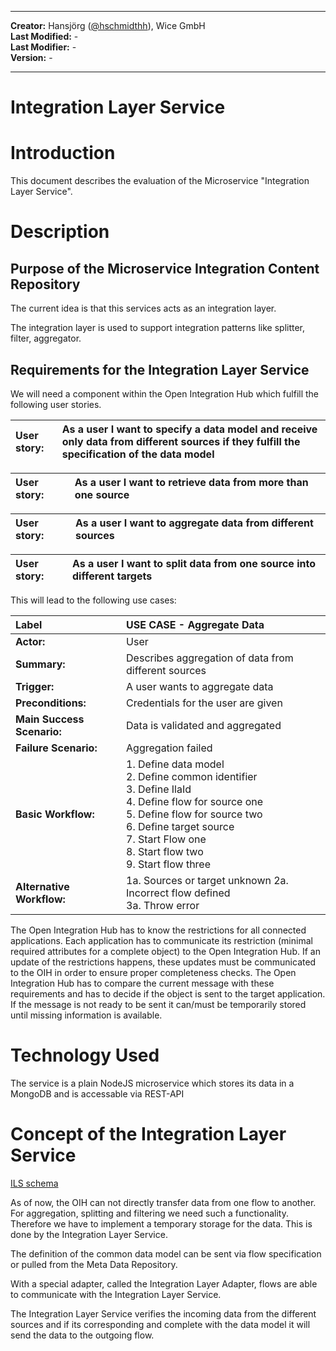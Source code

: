 
---

**Creator:** Hansjörg ([@hschmidthh](github.com/hschmidthh)), Wice GmbH <br>
**Last Modified:** - <br>
**Last Modifier:** - <br>
**Version:** -  <br>

---

# Integration Layer Service

# Introduction

This document describes the evaluation of the Microservice "Integration Layer Service".

# Description

## Purpose of the Microservice Integration Content Repository

The current idea is that this services acts as an integration layer.

The integration layer is used to support integration patterns like splitter, filter, aggregator.

## Requirements for the Integration Layer Service

We will need a component within the Open Integration Hub which fulfill the following user stories.

| User story: | As a user I want to specify a data model and receive only data from different sources if they fulfill the specification of the data model |
| :--- | :--- |

| User story: | As a user I want to retrieve data from more than one source |
| :--- | :--- |

| User story: | As a user I want to aggregate data from different sources |
| :--- | :--- |

| User story: | As a user I want to split data from one source into different targets |
| :--- | :--- |


This will lead to the following use cases:

| Label        | USE CASE - Aggregate Data |
| :---  | :---  |
| **Actor:** | User |
| **Summary:** | Describes aggregation of data from different sources |
| **Trigger:** | A user wants to aggregate data |
| **Preconditions:** | Credentials for the user are given |
| **Main Success Scenario:** | Data is validated and aggregated |
| **Failure Scenario:** | Aggregation failed |
| **Basic Workflow:** | 1. Define data model <br/> 2. Define common identifier <br/> 3. Define IlaId  <br/> 4. Define flow for source one <br/> 5. Define flow for source two <br/>  6. Define target source <br/> 7. Start Flow one <br/> 8. Start flow two <br/> 9. Start flow three |
| **Alternative Workflow:** | 1a. Sources or target unknown 2a. Incorrect flow defined <br/> 3a. Throw error   |

The Open Integration Hub has to know the restrictions for all connected applications. Each application has to communicate its restriction (minimal required attributes for a complete object) to the Open Integration Hub. If an update of the restrictions happens, these updates must be communicated to the OIH in order to ensure proper completeness checks. The Open Integration Hub has to compare the current message with these requirements and has to decide if the object is sent to the target application. If the message is not ready to be sent it can/must be temporarily stored until missing information is available.

# Technology Used

The service is a plain NodeJS microservice which stores its data in a MongoDB and is accessable via  REST-API

# Concept of the Integration Layer Service

[ILS schema](./Assets/ILS.jpg)

As of now, the OIH can not directly transfer data from one flow to another. For aggregation, splitting and filtering we need such a functionality. Therefore we have to implement a temporary storage for the data. This is done by the Integration Layer Service.

The definition of the common data model can be sent via flow specification or pulled from the Meta Data Repository.

With a special adapter, called the Integration Layer Adapter, flows are able to communicate with the Integration Layer Service.

The Integration Layer Service verifies the incoming data from the different sources and if its corresponding and complete with the data model it will send the data to the outgoing flow.
